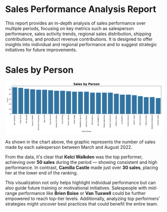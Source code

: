 # Sales Performance Analysis Report

This report provides an in-depth analysis of sales performance over multiple periods, focusing on key metrics such as salesperson performance, sales activity trends, regional sales distribution, shipping contributions, and product revenue contributions. It is designed to offer insights into individual and regional performance and to suggest strategic initiatives for future improvements.


# Sales by Person

![sales_by_person](./graphs/sales_by_person.png)

As shown in the chart above, the graphic represents the number of sales made by each salesperson between March and August 2022.

From the data, it's clear that **Kelci Walkden** was the top performer, achieving over **50 sales** during the period — showing consistent and high performance. In contrast, **Camilla Castle** made just over **30 sales**, placing her at the lower end of the ranking.

This visualization not only helps highlight individual performance but can also guide future training or motivational initiatives. Salespeople with mid-range performance like **Brien Boise** or **Van Tuxwell** could be further empowered to reach top-tier levels. Additionally, analyzing top performers' strategies might uncover best practices that could benefit the entire team.
